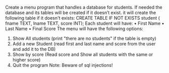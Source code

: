 Create a menu program that handles a database for students.
If needed the database and its tables will be created if it doesn’t exist.
it will create the following table if it doesn't exists:
CREATE TABLE IF NOT EXISTS student (
fname TEXT,
lname TEXT,
score INT);
Each student will have:
• First Name
• Last Name
• Final Score
The menu will have the following options:
1. Show All students
(print "there are no students" if the table is empty)
2. Add a new Student
(read first and last name and score from the user and add it to the DB)
3. Show by score
(Read score and Show all students with the same or higher score)
4. Quit the program
Note: Beware of sql injections!
